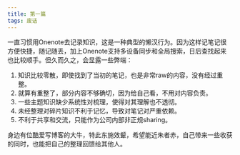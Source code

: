 ```yaml
---
title: 第一篇
tags: 废话
---
```


一直习惯用Onenote去记录知识，这是一种典型的懒汉行为。因为这样记笔记很方便快捷，随记随丢，加上Onenote支持多设备同步和全局搜索，日后查找起来也比较顺手。但久而久之，会显露一些弊端：
1. 知识比较零散，即使找到了当初的笔记，也是非常raw的内容，没有经过重整。
2. 就算有重整了，部分内容不够确切，因为给自己看，不用对内容负责。
3. 一些主题知识缺少系统性对梳理，使得对其理解也不透彻。
4. 未经整理对碎片知识不利于记忆，导致对笔记对严重依赖。
5. 不利于共享和交流，只能作为公司内部非正规sharing。

身边有位酷爱写博客的大牛，特此东施效颦，希望能近朱者赤，自己带来一些收获的同时，也能把自己的整理回馈给其他人。

<!--more-->
